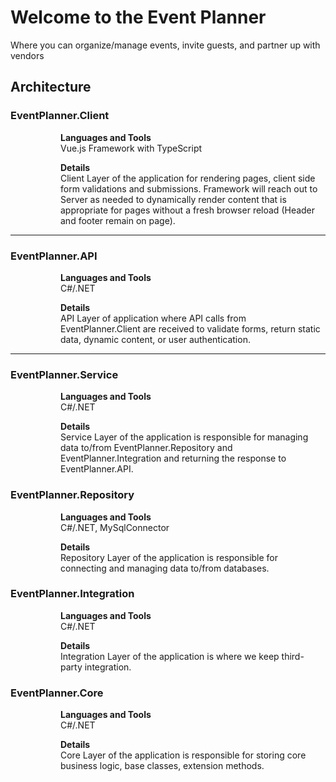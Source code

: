 <h1>Welcome to the Event Planner</h1>
<p>Where you can organize/manage events, invite guests, and partner up with vendors</p>
<h2>Architecture</h2>
<section>
  <h3>EventPlanner.Client</h3>
  <dl><dd><dl><dd>
    <p>
      <b style="margin-bottom: 0px;">Languages and Tools</b>
      <br />
      Vue.js Framework with TypeScript
    </p>
    <p>
      <b style="margin-bottom: 0px;">Details</b>
      <br />
      Client Layer of the application for rendering pages, client side form validations and submissions. 
      Framework will reach out to Server as needed to dynamically render content that is appropriate for 
      pages without a fresh browser reload (Header and footer remain on page).
    </p>
  </dd></dl></dd></dl>  
</section>
<hr />
<section>
  <h3>EventPlanner.API</h3>
  <dl><dd><dl><dd>
    <p>
      <b style="margin-bottom: 0px">Languages and Tools</b>
      <br />
      C#/.NET
    </p>
    <p>
      <b style="margin-bottom: 0px">Details</b>
      <br />
      API Layer of application where API calls from EventPlanner.Client are received to validate forms, return static data, dynamic content, or user authentication.
    </p>
  </dd></dl></dd></dl>
</section>
<hr />
<section>
  <h3>EventPlanner.Service</h3>
  <dl><dd><dl><dd>
    <p>
      <b style="margin-bottom: 0px">Languages and Tools</b>
      <br />
      C#/.NET
    </p>
    <p>
      <b style="margin-bottom: 0px">Details</b>
      <br />
      Service Layer of the application is responsible for managing data to/from EventPlanner.Repository and EventPlanner.Integration and returning the response to EventPlanner.API.
    </p>
  </dd></dl></dd></dl>
</section>
<section>
  <h3>EventPlanner.Repository</h3>
  <dl><dd><dl><dd>
    <p>
      <b style="margin-bottom: 0px">Languages and Tools</b>
      <br />
      C#/.NET, MySqlConnector
    </p>
    <p>
      <b style="margin-bottom: 0px">Details</b>
      <br />
      Repository Layer of the application is responsible for connecting and managing data to/from databases.
    </p>
  </dd></dl></dd></dl>
</section>
<section>
  <h3>EventPlanner.Integration</h3>
  <dl><dd><dl><dd>
    <p>
      <b style="margin-bottom: 0px">Languages and Tools</b>
      <br />
      C#/.NET
    </p>
    <p>
      <b style="margin-bottom: 0px">Details</b>
      <br />
      Integration Layer of the application is where we keep third-party integration.
    </p>
  </dd></dl></dd></dl>
</section>
<section>
  <h3>EventPlanner.Core</h3>
  <dl><dd><dl><dd>
    <p>
      <b style="margin-bottom: 0px">Languages and Tools</b>
      <br />
      C#/.NET
    </p>
    <p>
      <b style="margin-bottom: 0px">Details</b>
      <br />
      Core Layer of the application is responsible for storing core business logic, base classes, extension methods.
    </p>
  </dd></dl></dd></dl>
</section>
